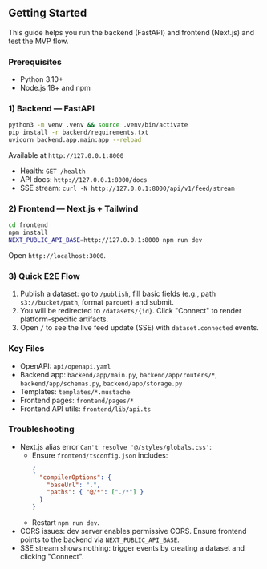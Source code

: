 ## Getting Started

This guide helps you run the backend (FastAPI) and frontend (Next.js) and test the MVP flow.

### Prerequisites
- Python 3.10+
- Node.js 18+ and npm

### 1) Backend — FastAPI
```bash
python3 -m venv .venv && source .venv/bin/activate
pip install -r backend/requirements.txt
uvicorn backend.app.main:app --reload
```

Available at `http://127.0.0.1:8000`
- Health: `GET /health`
- API docs: `http://127.0.0.1:8000/docs`
- SSE stream: `curl -N http://127.0.0.1:8000/api/v1/feed/stream`

### 2) Frontend — Next.js + Tailwind
```bash
cd frontend
npm install
NEXT_PUBLIC_API_BASE=http://127.0.0.1:8000 npm run dev
```

Open `http://localhost:3000`.

### 3) Quick E2E Flow
1. Publish a dataset: go to `/publish`, fill basic fields (e.g., path `s3://bucket/path`, format `parquet`) and submit.
2. You will be redirected to `/datasets/{id}`. Click "Connect" to render platform-specific artifacts.
3. Open `/` to see the live feed update (SSE) with `dataset.connected` events.

### Key Files
- OpenAPI: `api/openapi.yaml`
- Backend app: `backend/app/main.py`, `backend/app/routers/*`, `backend/app/schemas.py`, `backend/app/storage.py`
- Templates: `templates/*.mustache`
- Frontend pages: `frontend/pages/*`
- Frontend API utils: `frontend/lib/api.ts`

### Troubleshooting
- Next.js alias error `Can't resolve '@/styles/globals.css'`:
  - Ensure `frontend/tsconfig.json` includes:
    ```json
    {
      "compilerOptions": {
        "baseUrl": ".",
        "paths": { "@/*": ["./*"] }
      }
    }
    ```
  - Restart `npm run dev`.
- CORS issues: dev server enables permissive CORS. Ensure frontend points to the backend via `NEXT_PUBLIC_API_BASE`.
- SSE stream shows nothing: trigger events by creating a dataset and clicking "Connect".


